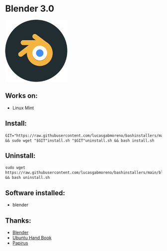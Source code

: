 # Blender 3.0
<img src="preview.svg" width="200">

## Works on:
* Linux Mint

## Install:
```
GIT="https://raw.githubusercontent.com/lucasgabmoreno/bashinstallers/main/blender/" && sudo wget "$GIT"install.sh "$GIT"uninstall.sh && bash install.sh
```

## Uninstall:
```
sudo wget https://raw.githubusercontent.com/lucasgabmoreno/bashinstallers/main/blender/uninstall.sh && bash uninstall.sh
```

## Software installed:
* blender

## Thanks:
* [Blender](https://www.blender.org/)
* [Ubuntu Hand Book](https://ubuntuhandbook.org/index.php/2021/12/blender-3-0-released-install-tarball/)
* [Papirus](https://github.com/PapirusDevelopmentTeam)
